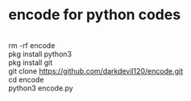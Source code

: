 # encode for python codes

<br> rm -rf encode
<br> pkg install python3 
<br> pkg install git
<br> git clone https://github.com/darkdevil120/encode.git
<br> cd encode
<br> python3 encode.py
